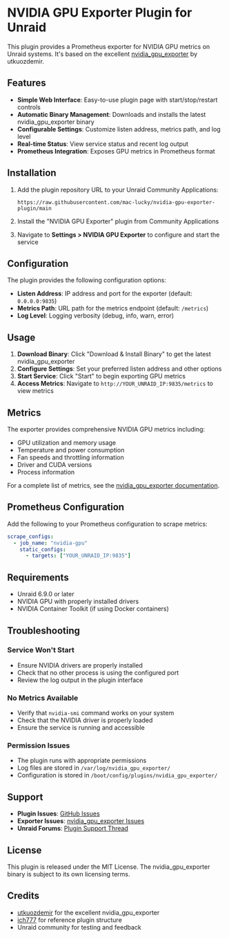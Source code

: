 # NVIDIA GPU Exporter Plugin for Unraid

This plugin provides a Prometheus exporter for NVIDIA GPU metrics on Unraid systems. It's based on the excellent [nvidia_gpu_exporter](https://github.com/utkuozdemir/nvidia_gpu_exporter) by utkuozdemir.

## Features

- **Simple Web Interface**: Easy-to-use plugin page with start/stop/restart controls
- **Automatic Binary Management**: Downloads and installs the latest nvidia_gpu_exporter binary
- **Configurable Settings**: Customize listen address, metrics path, and log level
- **Real-time Status**: View service status and recent log output
- **Prometheus Integration**: Exposes GPU metrics in Prometheus format

## Installation

1. Add the plugin repository URL to your Unraid Community Applications:

   ```text
   https://raw.githubusercontent.com/mac-lucky/nvidia-gpu-exporter-plugin/main
   ```

2. Install the "NVIDIA GPU Exporter" plugin from Community Applications

3. Navigate to **Settings > NVIDIA GPU Exporter** to configure and start the service

## Configuration

The plugin provides the following configuration options:

- **Listen Address**: IP address and port for the exporter (default: `0.0.0.0:9835`)
- **Metrics Path**: URL path for the metrics endpoint (default: `/metrics`)
- **Log Level**: Logging verbosity (debug, info, warn, error)

## Usage

1. **Download Binary**: Click "Download & Install Binary" to get the latest nvidia_gpu_exporter
2. **Configure Settings**: Set your preferred listen address and other options
3. **Start Service**: Click "Start" to begin exporting GPU metrics
4. **Access Metrics**: Navigate to `http://YOUR_UNRAID_IP:9835/metrics` to view metrics

## Metrics

The exporter provides comprehensive NVIDIA GPU metrics including:

- GPU utilization and memory usage
- Temperature and power consumption
- Fan speeds and throttling information
- Driver and CUDA versions
- Process information

For a complete list of metrics, see the [nvidia_gpu_exporter documentation](https://github.com/utkuozdemir/nvidia_gpu_exporter/blob/main/METRICS.md).

## Prometheus Configuration

Add the following to your Prometheus configuration to scrape metrics:

```yaml
scrape_configs:
  - job_name: "nvidia-gpu"
    static_configs:
      - targets: ["YOUR_UNRAID_IP:9835"]
```

## Requirements

- Unraid 6.9.0 or later
- NVIDIA GPU with properly installed drivers
- NVIDIA Container Toolkit (if using Docker containers)

## Troubleshooting

### Service Won't Start

- Ensure NVIDIA drivers are properly installed
- Check that no other process is using the configured port
- Review the log output in the plugin interface

### No Metrics Available

- Verify that `nvidia-smi` command works on your system
- Check that the NVIDIA driver is properly loaded
- Ensure the service is running and accessible

### Permission Issues

- The plugin runs with appropriate permissions
- Log files are stored in `/var/log/nvidia_gpu_exporter/`
- Configuration is stored in `/boot/config/plugins/nvidia_gpu_exporter/`

## Support

- **Plugin Issues**: [GitHub Issues](https://github.com/mac-lucky/nvidia-gpu-exporter-plugin/issues)
- **Exporter Issues**: [nvidia_gpu_exporter Issues](https://github.com/utkuozdemir/nvidia_gpu_exporter/issues)
- **Unraid Forums**: [Plugin Support Thread](https://forums.unraid.net/topic/xxx-nvidia-gpu-exporter-plugin/)

## License

This plugin is released under the MIT License. The nvidia_gpu_exporter binary is subject to its own licensing terms.

## Credits

- [utkuozdemir](https://github.com/utkuozdemir) for the excellent nvidia_gpu_exporter
- [ich777](https://github.com/ich777) for reference plugin structure
- Unraid community for testing and feedback
